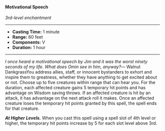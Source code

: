 #### Motivational Speech
*3rd-level enchantment*
___
- **Casting Time:** 1 minute
- **Range:** 60 feet
- **Components:** V
- **Duration:** 1 hour
---
*I once heard a motivational speech by Jim and it was the worst ninety seconds of my life. What does Omin see in him, anyway?*— Walnut DankgrassYou address allies, staff, or innocent bystanders to exhort and inspire them to greatness, whether they have anything to get excited about or not. Choose up to five creatures within range that can hear you. For the duration, each affected creature gains 5 temporary hit points and has advantage on Wisdom saving throws. If an affected creature is hit by an attack, it has advantage on the next attack roll it makes. Once an affected creature loses the temporary hit points granted by this spell, the spell ends for that creature.

***At Higher Levels.*** When you cast this spell using a spell slot of 4th level or higher, the temporary hit points increase by 5 for each slot level above 3rd.